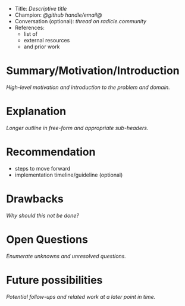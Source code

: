 * Title: *Descriptive title*
* Champion: *@github handle/email@*
* Conversation (optional): *thread on radicle.community*
* References:
  * list of
  * external resources
  * and prior work

# Summary/Motivation/Introduction
*High-level motivation and introduction to the problem and domain.*

# Explanation
*Longer outline in free-form and appropriate sub-headers.*

# Recommendation
* steps to move forward
* implementation timeline/guideline (optional)

# Drawbacks
*Why should this not be done?*

# Open Questions
*Enumerate unknowns and unresolved questions.*

# Future possibilities
*Potential follow-ups and related work at a later point in time.*
